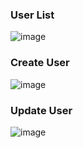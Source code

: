 
### User List
![image](https://user-images.githubusercontent.com/61225988/211873595-5def01c8-5868-4fcb-88ff-849444eedead.png)

### Create User
![image](https://user-images.githubusercontent.com/61225988/211874061-afe6502f-2e06-4612-8a71-9cd931539bd2.png)

### Update User
![image](https://user-images.githubusercontent.com/61225988/211874166-772fbe69-2acf-450b-9a4e-092a804b6ff8.png)


